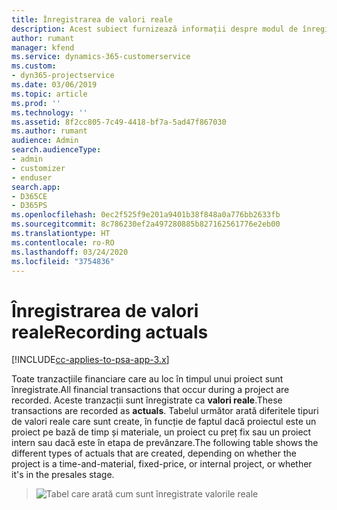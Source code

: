 ```yaml
---
title: Înregistrarea de valori reale
description: Acest subiect furnizează informații despre modul de înregistrare a valorilor reale.
author: rumant
manager: kfend
ms.service: dynamics-365-customerservice
ms.custom:
- dyn365-projectservice
ms.date: 03/06/2019
ms.topic: article
ms.prod: ''
ms.technology: ''
ms.assetid: 8f2cc805-7c49-4418-bf7a-5ad47f867030
ms.author: rumant
audience: Admin
search.audienceType:
- admin
- customizer
- enduser
search.app:
- D365CE
- D365PS
ms.openlocfilehash: 0ec2f525f9e201a9401b38f848a0a776bb2633fb
ms.sourcegitcommit: 8c786230ef2a497280885b827162561776e2eb00
ms.translationtype: HT
ms.contentlocale: ro-RO
ms.lasthandoff: 03/24/2020
ms.locfileid: "3754836"
---
```

# <a name="recording-actuals"></a><span data-ttu-id="65041-103">Înregistrarea de valori reale</span><span class="sxs-lookup"><span data-stu-id="65041-103">Recording actuals</span></span> 

[!INCLUDE[cc-applies-to-psa-app-3.x](../includes/cc-applies-to-psa-app-3x.md)]

<span data-ttu-id="65041-104">Toate tranzacțiile financiare care au loc în timpul unui proiect sunt înregistrate.</span><span class="sxs-lookup"><span data-stu-id="65041-104">All financial transactions that occur during a project are recorded.</span></span> <span data-ttu-id="65041-105">Aceste tranzacții sunt înregistrate ca **valori reale**.</span><span class="sxs-lookup"><span data-stu-id="65041-105">These transactions are recorded as **actuals**.</span></span> <span data-ttu-id="65041-106">Tabelul următor arată diferitele tipuri de valori reale care sunt create, în funcție de faptul dacă proiectul este un proiect pe bază de timp și materiale, un proiect cu preț fix sau un proiect intern sau dacă este în etapa de prevânzare.</span><span class="sxs-lookup"><span data-stu-id="65041-106">The following table shows the different types of actuals that are created, depending on whether the project is a time-and-material, fixed-price, or internal project, or whether it's in the presales stage.</span></span>

> ![Tabel care arată cum sunt înregistrate valorile reale](media/advanced-table2.png)
